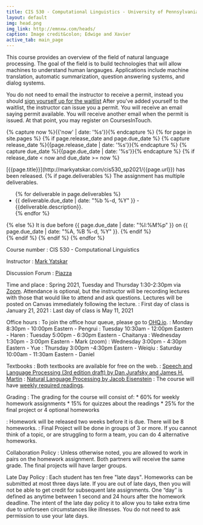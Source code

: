 ```yaml
---
title: CIS 530 - Computational Linguistics - University of Pennsylvania
layout: default
img: head.png
img_link: http://emnxw.com/heads/
caption: Image credit&colon; Edwige and Xavier
active_tab: main_page 
---
```


<!--This course will provide an introduction to computational linguistics, focusing on algorithms, models, and applications.--> 
This course provides an overview of the field of natural language processing. The goal of the field is to build technologies that will allow machines to understand human langauges. Applications include machine translation, automatic summarization, question answering systems, and dialog systems.

<!--<div class="alert alert-success" markdown="1">
CIS 530 will be offered in the Fall by Dr. Clayton Greenberg.  He will be using the CIS waitlist system to issue permits and manage enrollment.  .
!-->
You do not need to email the instructor to receive a permit, instead you should [sign yourself up for the waitlist](https://forms.cis.upenn.edu/waitlist/index.php)
After you've added yourself to the waitlist, the instructor can issue you a permit.  You will receive an email saying permit available. You will receive another email when the permit is issued. At that point, you may register on CoursesInTouch. 


<!--

If you didn't get a permit for the course, but you're still hoping to get in, then you should follow these steps:
1. [Join the class Piazza](https://piazza.com/upenn/spring2020/cis530).
2. [Add yourself to Gradescope](https://www.gradescope.com/courses/80035) with the entry code __MGZXK3__.
3. [Complete Homework 1](http://computational-linguistics-class.org/assignment1.html) by Wednesday (Jan 22nd) before midnight.

If you don't turn in HW1 on time, then you won't be considered for enrollment if any additional permits become available. 
</div>

<div class="alert alert-info" markdown="1">
Grading updates:
* You can opt to take the course pass/fail.
* I'm giving everyone 10 extra late days. You can use up to 3 late days per HW or quiz.
* Since the team-based project is now harder to coordinate, I'm offering a HW option.  You can opt to do 4 weekly HW assignments instead of the term project.
* I'm allowing everyone to drop their lowest scoring quiz 
* I'm allowing everyone to drop their lowest scoring homework assignment (you cannot drop project milestones if you opt to do the project)
</div>

-->

<!-- Display an alert about upcoming homework assignments -->
{% capture now %}{{'now' | date: '%s'}}{% endcapture %}
{% for page in site.pages %}
{% if page.release_date and page.due_date %}
{% capture release_date %}{{page.release_date | date: '%s'}}{% endcapture %}
{% capture due_date %}{{page.due_date | date: '%s'}}{% endcapture %}
{% if release_date < now and due_date >= now %}
<div class="alert alert-info" markdown="span">
<!-- <a href="{{site.baseurl}}/{{page.url}}">{{ page.title }}</a> has been released. -->
<!-- <a href="{{site.baseurl}}+{{page.url}}">{{ page.title }}</a> has been released. -->
<!-- this is annoyingly broken. Why doesn't it render to expansions? -->
[{{page.title}}](http://markyatskar.com/cis530_sp2021/{{page.url}}) has been released.
{% if page.deliverables %}
The assignment has multiple deliverables.
<ul>
{% for deliverable in page.deliverables %}
<li>{{ deliverable.due_date | date: "%b %-d, %Y" }} - {{deliverable.description}}.</li>
{% endfor %}
</ul>
{% else %}
It is due before {{ page.due_date | date: "%I:%M%p" }} on {{ page.due_date | date: "%A, %B %-d, %Y" }}.
{% endif %}
</div>
{% endif %}
{% endif %}
{% endfor %}
<!-- End alert for upcoming homework assignments -->

Course number
: CIS 530 - Computational Linguistics 

Instructor
: [Mark Yatskar](http://www.markyatskar.com/) 

Discussion Forum
: [Piazza](http://piazza.com/upenn/spring2021/cis530)

Time and place
: Spring 2021, Tuesday and Thursday 1:30-2:30pm via [Zoom](https://upenn.zoom.us/j/98444480663?pwd=R0doOXc2eGs1VXI4MEpWcTJpbm5UQT09). Attendance is optional, but the instructor will be recording lectures with those that would like to attend and ask questions. Lectures will be posted on Canvas immediately following the lecture.
: First day of class is January 21, 2021
: Last day of class is May 11, 2021


Office hours
: To join the office hour queue, please go to [OHQ.io](https://ohq.io/courses/193).
: Monday 8:30pm - 10:00pm Eastern - Pengrui
: Tuesday 10:30am - 12:00pm Eastern - Haren
: Tuesday 5:00pm - 6:30pm Eastern - Chaitanya
: Wednesday 1:30pm - 3:00pm Eastern - Mark (zoom)
: Wednesday 3:00pm - 4:30pm Eastern - Yue
: Thursday 3:00pm -4:30pm Eastern - Weiqiu
: Saturday 10:00am - 11:30am Eastern - Daniel


Textbooks
: Both textbooks are available for free on the web. 
: [Speech and Language Processing (3rd edition draft) by Dan Jurafsky and James H. Martin](https://web.stanford.edu/~jurafsky/slp3/)
: [Natural Language Processing by Jacob Eisenstein](https://github.com/jacobeisenstein/gt-nlp-class/tree/master/notes)
: The course will have [weekly required readings](lectures.html).  


Grading
: The grading for the course will consist of:
    * 60% for weekly homework assignments 
    * 15% for quizzes about the readings
    * 25% for the final project or 4 optional homeworks

: Homework will be released two weeks before it is due. There will be 8 homeworks.
: Final Project will be done in groups of 3 or more. If you cannot think of a topic, or are struggling to form a team, you can do 4 alternative homeworks.  
    
Collaboration Policy
: Unless otherwise noted, you are allowed to work in pairs on the homework assignment.  Both partners will receive the same grade.  The final projects will have larger groups. 

Late Day Policy
: Each student has ten free "late days". Homeworks can be submitted at most three days late. If you are out of late days, then you will not be able to get credit for subsequent late assignments. One “day” is defined as anytime between 1 second and 24 hours after the homework deadline. The intent of the late day policy it to allow you to take extra time due to unforseen circumstances like illnesses. You do not need to ask permission to use your late days.

